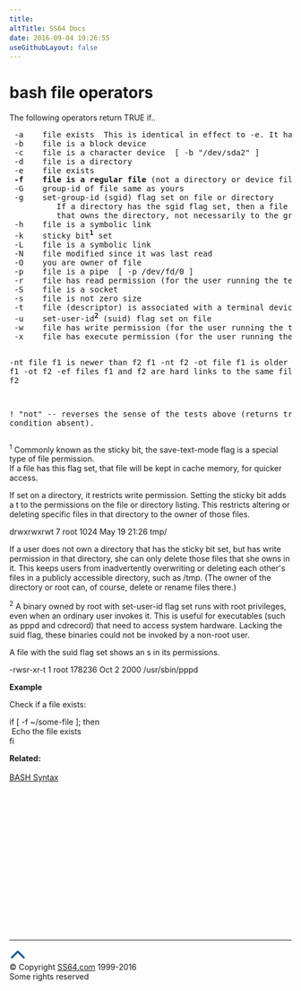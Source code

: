 ```yaml
---
title:
altTitle: SS64 Docs
date: 2016-09-04 19:26:55
useGithubLayout: false
---
```

<!-- #EndLibraryItem -->
<h1>bash file operators</h1> 
<p>The following operators return TRUE if.. </p>
<pre> -a    file exists  This is identical in effect to -e. It has been "deprecated," [1] and its use is discouraged.
 -b    file is a block device
 -c    file is a character device  [ -b "/dev/sda2" ]
 -d    file is a directory
 -e    file exists
<b> -f    file is a regular file</b> (not a directory or device file)
 -G    group-id of file same as yours
 -g    set-group-id (sgid) flag set on file or directory
          If a directory has the sgid flag set, then a file created within that directory belongs to the group
          that owns the directory, not necessarily to the group of the user who created the file.
 -h    file is a symbolic link
 -k    sticky bit<sup><b>1</b></sup> set
 -L    file is a symbolic link
 -N    file modified since it was last read
 -O    you are owner of file
 -p    file is a pipe  [ -p /dev/fd/0 ]
 -r    file has read permission (for the user running the test)
 -S    file is a socket
 -s    file is not zero size
 -t    file (descriptor) is associated with a terminal device.
 -u    set-user-id<b><sup>2</sup></b> (suid) flag set on file
 -w    file has write permission (for the user running the test)
 -x    file has execute permission (for the user running the test)

 -nt   file f1 is newer than f2   f1 -nt f2
 -ot   file f1 is older than f2   f1 -ot f2
 -ef   files f1 and f2 are hard links to the same file   f1 -ef f2
    
 !     "not" -- reverses the sense of the tests above (returns true if condition absent).</pre>
<p> <sup>1</sup> Commonly known as the sticky bit, the save-text-mode flag is a special type of file permission.<br>
If a file has this flag set, that file will be kept in cache memory, for quicker access.</p>
<p> If set on a directory, it restricts write permission.
 Setting the sticky bit adds a<span class="code"> t</span> to the permissions on the file or directory listing.
 This restricts altering or deleting specific files in that directory to the owner of those files.</p>
<p class="code">drwxrwxrwt    7 root         1024 May 19 21:26 tmp/</p>
<p>If a user does not own a directory that has the sticky bit set, but has write permission in that directory,
  she can only delete those files that she owns in it.
This keeps users from inadvertently overwriting or deleting each other's files in a publicly accessible directory, such as /tmp. (The owner of the directory or root can, of course, delete or rename files there.) </p>

<p><sup>2</sup> A binary owned by root with set-user-id flag set runs with root privileges, even when an ordinary user invokes it.
  This is useful for executables (such as pppd and cdrecord) that need to access system hardware. 
Lacking the suid flag, these binaries could not be invoked by a non-root user.</p>
<p>A file with the suid flag set shows an s in its permissions. </p>
<p class="code">-rwsr-xr-t    1 root       178236 Oct  2  2000 /usr/sbin/pppd</p>
<p><b>Example</b></p>
<p> Check if a file exists:</p>
<p><span class="code">if [ -f ~/some-file ]; then<br>
&nbsp;Echo the file exists <br>
fi</span></p>
<p><b>Related:</b><br>
<br>
<a href="syntax.html">BASH Syntax</a><br>
</p>
<!-- #BeginLibraryItem "/Library/foot_bash.lbi" --><p><script async="" src="//pagead2.googlesyndication.com/pagead/js/adsbygoogle.js"></script>
<!-- bash300 -->
<ins class="adsbygoogle" style="display:inline-block;width:300px;height:250px" data-ad-client="ca-pub-6140977852749469" data-ad-slot="4615356305"></ins>
<script>
(adsbygoogle = window.adsbygoogle || []).push({});
</script></p>
<hr>
<div id="bl" class="footer"><a href="#"><img src="../images/top.png" width="30" height="22" alt="Back to the Top"></a></div>
<div id="br" class="footer, tagline">© Copyright <a href="http://ss64.com/">SS64.com</a> 1999-2016<br>
Some rights reserved</div><!-- #EndLibraryItem -->
